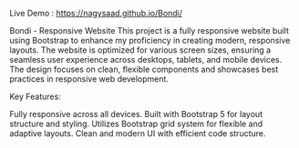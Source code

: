 Live Demo : https://nagysaad.github.io/Bondi/

Bondi - Responsive Website
This project is a fully responsive website built using Bootstrap to enhance my proficiency in creating modern, responsive layouts. The website is optimized for various screen sizes, ensuring a seamless user experience across desktops, tablets, and mobile devices. The design focuses on clean, flexible components and showcases best practices in responsive web development.

Key Features:

Fully responsive across all devices.
Built with Bootstrap 5 for layout structure and styling.
Utilizes Bootstrap grid system for flexible and adaptive layouts.
Clean and modern UI with efficient code structure.
